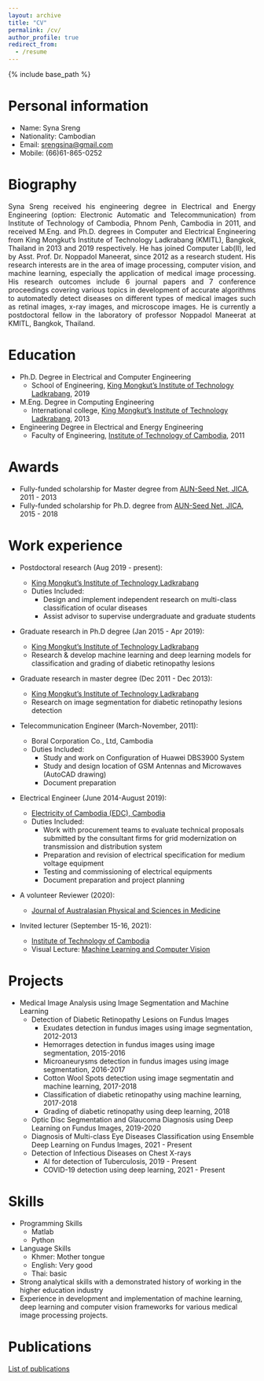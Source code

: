 ```yaml
---
layout: archive
title: "CV"
permalink: /cv/
author_profile: true
redirect_from:
  - /resume
---
```


{% include base_path %}

Personal information 
======
* Name: Syna Sreng
* Nationality: Cambodian
* Email: srengsina@gmail.com
* Mobile: (66)61-865-0252

Biography
======
<p align="justify">Syna Sreng received his engineering degree in Electrical and Energy Engineering (option: Electronic Automatic and Telecommunication) from Institute of Technology of Cambodia, Phnom Penh, Cambodia in 2011, and received M.Eng. and Ph.D. degrees in Computer and Electrical Engineering from King Mongkut’s Institute of Technology Ladkrabang (KMITL), Bangkok, Thailand in 2013 and 2019 respectively. He has joined Computer Lab(II), led by Asst. Prof. Dr. Noppadol Maneerat, since 2012 as a research student. His research interests are in the area of image processing, computer vision, and machine learning, especially the application of medical image processing. His research outcomes include 6 journal papers and 7 conference proceedings covering various topics in development of accurate algorithms to automatedly detect diseases on different types of medical images such as retinal images, x-ray images, and microscope images. He is currently a postdoctoral fellow in the laboratory of professor Noppadol Maneerat at KMITL, Bangkok, Thailand.</p>

Education
======

* Ph.D. Degree in Electrical and Computer Engineering 
  * School of Engineering, [King Mongkut’s Institute of Technology Ladkrabang](https://www.kmitl.ac.th/), 2019 
* M.Eng. Degree in Computing Engineering
  * International college, [King Mongkut’s Institute of Technology Ladkrabang](https://www.kmitl.ac.th/), 2013
* Engineering Degree in Electrical and Energy Engineering
  * Faculty of Engineering, [Institute of Technology of Cambodia](https://www.itc.edu.kh/), 2011

Awards
======
* Fully-funded scholarship for Master degree from [AUN-Seed Net, JICA](https://seed-net.org/), 2011 - 2013          
* Fully-funded scholarship for Ph.D. degree from [AUN-Seed Net, JICA](https://seed-net.org/), 2015 - 2018

Work experience
======
* Postdoctoral research (Aug 2019 - present):
  * [King Mongkut’s Institute of Technology Ladkrabang](https://www.kmitl.ac.th/)
  * Duties Included: 
    * Design and implement independent research on multi-class classification of ocular diseases
    * Assist advisor to supervise undergraduate and graduate students 
  
* Graduate research in Ph.D degree (Jan 2015 - Apr 2019):
  * [King Mongkut’s Institute of Technology Ladkrabang](https://www.kmitl.ac.th/)
  * Research & develop machine learning and deep learning models for classification and grading of diabetic retinopathy lesions  

* Graduate research in master degree (Dec 2011 - Dec 2013):
  * [King Mongkut’s Institute of Technology Ladkrabang](https://www.kmitl.ac.th/)
  * Research on image segmentation for diabetic retinopathy lesions detection   

* Telecommunication Engineer (March-November, 2011):
  * Boral Corporation Co., Ltd, Cambodia 
  * Duties Included:
    * Study and work on Configuration of Huawei DBS3900 System 
    * Study and design location of GSM Antennas and Microwaves (AutoCAD drawing)  
    * Document preparation 
  
* Electrical Engineer (June 2014-August 2019):
  * [Electricity of Cambodia (EDC), Cambodia](https://www.edc.com.kh/)
  * Duties Included:
    * Work with procurement teams to evaluate technical proposals submitted by the consultant firms for grid modernization on transmission and distribution system   
    * Preparation and revision of electrical specification for medium voltage equipment  
    * Testing and commissioning of electrical equipments 
    * Document preparation and project planning

* A volunteer Reviewer (2020):
  * [Journal of Australasian Physical and Sciences in Medicine](https://portal.issn.org/resource/ISSN/0158-9938)

* Invited lecturer (September 15-16, 2021):
  * [Institute of Technology of Cambodia](https://www.itc.edu.kh/)
  * Visual Lecture: [Machine Learning and Computer Vision](https://synasreng.github.io/teaching/)

Projects
======
* Medical Image Analysis using Image Segmentation and Machine Learning
  * Detection of Diabetic Retinopathy Lesions on Fundus Images
    * Exudates detection in fundus images using image segmentation, 2012-2013
    * Hemorrages detection in fundus images using image segmentation, 2015-2016
    * Microaneurysms detection in fundus images using image segmentation, 2016-2017
    * Cotton Wool Spots detection using image segmentatin and machine learning, 2017-2018
    * Classification of diabetic retinopathy using machine learning, 2017-2018
    * Grading of diabetic retinopathy using deep learning, 2018
  * Optic Disc Segmentation and Glaucoma Diagnosis using Deep Learning on Fundus Images, 2019-2020
  * Diagnosis of Multi-class Eye Diseases Classification using Ensemble Deep Learning on Fundus Images, 2021 - Present
  * Detection of Infectious Diseases on Chest X-rays
    * AI for detection of Tuberculosis, 2019 - Present
    * COVID-19 detection using deep learning, 2021 - Present

Skills
======
* Programming Skills
  * Matlab
  * Python
* Language Skills
  * Khmer: Mother tongue
  * English: Very good
  * Thai: basic 
* Strong analytical skills with a demonstrated history of working in the higher education industry 
* Experience in development and implementation of machine learning, deep learning and computer vision frameworks for various medical image processing projects. 

Publications
======
  [List of publications](https://synasreng.github.io/publications/) 
  
